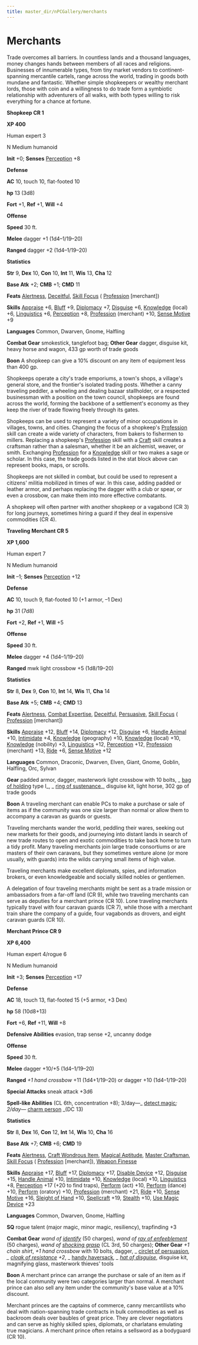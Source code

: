 ```yaml
---
title: master_dir/nPCGallery/merchants
---
```

# Merchants

Trade overcomes all barriers. In countless lands and a thousand languages, money changes hands between members of all races and religions. Businesses of innumerable types, from tiny market vendors to continent-spanning mercantile cartels, range across the world, trading in goods both mundane and fantastic. Whether simple shopkeepers or wealthy merchant lords, those with coin and a willingness to do trade form a symbiotic relationship with adventurers of all walks, with both types willing to risk everything for a chance at fortune.

**Shopkeep CR 1**

**XP 400**

Human expert 3

N Medium humanoid

**Init** +0; **Senses** [Perception](../../skill_dir/perception#_perception) +8

**Defense**

**AC** 10, touch 10, flat-footed 10

**hp** 13 (3d8)

**Fort** +1, **Ref** +1, **Will** +4

**Offense**

**Speed** 30 ft.

**Melee** dagger +1 (1d4–1/19–20)

**Ranged** dagger +2 (1d4–1/19–20)

**Statistics**

**Str** 9, **Dex** 10, **Con** 10, **Int** 11, **Wis** 13, **Cha** 12

**Base Atk** +2; **CMB** +1; **CMD** 11

**Feats** [Alertness](../../feats#_alertness), [Deceitful](../../feats#_deceitful), [Skill Focus](../../feats#_skill-focus) ( [Profession](../../skill_dir/profession#_profession) [merchant])

**Skills** [Appraise](../../skill_dir/appraise#_appraise) +6, [Bluff](../../skill_dir/bluff#_bluff) +9, [Diplomacy](../../skill_dir/diplomacy#_diplomacy) +7, [Disguise](../../skill_dir/disguise#_disguise) +6, [Knowledge](../../skill_dir/knowledge#_knowledge) (local) +6, [Linguistics](../../skill_dir/linguistics#_linguistics) +6, [Perception](../../skill_dir/perception#_perception) +8, [Profession](../../skill_dir/profession#_profession) (merchant) +10, [Sense Motive](../../skill_dir/senseMotive#_sense-motive) +9

**Languages** Common, Dwarven, Gnome, Halfling

**Combat Gear** smokestick, tanglefoot bag; **Other Gear** dagger, disguise kit, heavy horse and wagon, 433 gp worth of trade goods

**Boon** A shopkeep can give a 10% discount on any item of equipment less than 400 gp.

Shopkeeps operate a city's trade emporiums, a town's shops, a village's general store, and the frontier's isolated trading posts. Whether a canny traveling peddler, a wheeling and dealing bazaar stallholder, or a respected businessman with a position on the town council, shopkeeps are found across the world, forming the backbone of a settlement's economy as they keep the river of trade flowing freely through its gates.

Shopkeeps can be used to represent a variety of minor occupations in villages, towns, and cities. Changing the focus of a shopkeep's [Profession](../../skill_dir/profession#_profession) skill can create a wide variety of characters, from bakers to fishermen to millers. Replacing a shopkeep's [Profession](../../skill_dir/profession#_profession) skill with a [Craft](../../skill_dir/craft#_craft) skill creates a craftsman rather than a salesman, whether it be an alchemist, weaver, or smith. Exchanging [Profession](../../skill_dir/profession#_profession) for a [Knowledge](../../skill_dir/knowledge#_knowledge) skill or two makes a sage or scholar. In this case, the trade goods listed in the stat block above can represent books, maps, or scrolls.

Shopkeeps are not skilled in combat, but could be used to represent a citizens' militia mobilized in times of war. In this case, adding padded or leather armor, and perhaps replacing the dagger with a club or spear, or even a crossbow, can make them into more effective combatants.

A shopkeep will often partner with another shopkeep or a vagabond (CR 3) for long journeys, sometimes hiring a guard if they deal in expensive commodities (CR 4).

**Traveling Merchant CR 5**

**XP 1,600**

Human expert 7

N Medium humanoid

**Init** –1; **Senses** [Perception](../../skill_dir/perception#_perception) +12

**Defense**

**AC** 10, touch 9, flat-footed 10 (+1 armor, –1 Dex)

**hp** 31 (7d8)

**Fort** +2, **Ref** +1, **Will** +5

**Offense**

**Speed** 30 ft.

**Melee** dagger +4 (1d4–1/19–20)

**Ranged** mwk light crossbow +5 (1d8/19–20)

**Statistics**

**Str** 8, **Dex** 9, **Con** 10, **Int** 14, **Wis** 11, **Cha** 14

**Base Atk** +5; **CMB** +4; **CMD** 13

**Feats** [Alertness](../../feats#_alertness), [Combat Expertise](../../feats#_combat-expertise), [Deceitful](../../feats#_deceitful), [Persuasive](../../feats#_persuasive), [Skill Focus](../../feats#_skill-focus) ( [Profession](../../skill_dir/profession#_profession) [merchant])

**Skills** [Appraise](../../skill_dir/appraise#_appraise) +12, [Bluff](../../skill_dir/bluff#_bluff) +14, [Diplomacy](../../skill_dir/diplomacy#_diplomacy) +12, [Disguise](../../skill_dir/disguise#_disguise) +6, [Handle Animal](../../skill_dir/handleAnimal#_handle-animal) +10, [Intimidate](../../skill_dir/intimidate#_intimidate) +4, [Knowledge](../../skill_dir/knowledge#_knowledge) (geography) +10, [Knowledge](../../skill_dir/knowledge#_knowledge) (local) +10, [Knowledge](../../skill_dir/knowledge#_knowledge) (nobility) +3, [Linguistics](../../skill_dir/linguistics#_linguistics) +12, [Perception](../../skill_dir/perception#_perception) +12, [Profession](../../skill_dir/profession#_profession) (merchant) +13, [Ride](../../skill_dir/ride#_ride) +6, [Sense Motive](../../skill_dir/senseMotive#_sense-motive) +12

**Languages** Common, Draconic, Dwarven, Elven, Giant, Gnome, Goblin, Halfling, Orc, Sylvan

**Gear** padded armor, dagger, masterwork light crossbow with 10 bolts, _ [bag of holding](../../magicItem_dir/wondrousItems#_bag-of-holding) type I_, _ [ring of sustenance](../../magicItem_dir/rings#_ring-of-sustenance)_, disguise kit, light horse, 302 gp of trade goods

**Boon** A traveling merchant can enable PCs to make a purchase or sale of items as if the community was one size larger than normal or allow them to accompany a caravan as guards or guests.

Traveling merchants wander the world, peddling their wares, seeking out new markets for their goods, and journeying into distant lands in search of new trade routes to open and exotic commodities to take back home to turn a tidy profit. Many traveling merchants join large trade consortiums or are masters of their own caravans, but they sometimes venture alone (or more usually, with guards) into the wilds carrying small items of high value.

Traveling merchants make excellent diplomats, spies, and information brokers, or even knowledgeable and socially skilled nobles or gentlemen.

A delegation of four traveling merchants might be sent as a trade mission or ambassadors from a far-off land (CR 9), while two traveling merchants can serve as deputies for a merchant prince (CR 10). Lone traveling merchants typically travel with four caravan guards (CR 7), while those with a merchant train share the company of a guide, four vagabonds as drovers, and eight caravan guards (CR 10).

**Merchant Prince CR 9**

**XP 6,400**

Human expert 4/rogue 6

N Medium humanoid

**Init** +3; **Senses** [Perception](../../skill_dir/perception#_perception) +17

**Defense**

**AC** 18, touch 13, flat-footed 15 (+5 armor, +3 Dex)

**hp** 58 (10d8+13)

**Fort** +6, **Ref** +11, **Will** +8

**Defensive Abilities** evasion, trap sense +2, uncanny dodge

**Offense**

**Speed** 30 ft.

**Melee** dagger +10/+5 (1d4–1/19–20)

**Ranged** _+1 hand crossbow_ +11 (1d4+1/19–20) or dagger +10 (1d4–1/19–20)

**Special Attacks** sneak attack +3d6

**Spell-like Abilities** (CL 6th, concentration +8); 3/day—_ [detect magic](../../spell_dir/detectMagic#_detect-magic)_; 2/day—_ [charm person](../../spell_dir/charmPerson#_charm-person) _(DC 13)

**Statistics**

**Str** 8, **Dex** 16, **Con** 12, **Int** 14, **Wis** 10, **Cha** 16

**Base Atk** +7; **CMB** +6; **CMD** 19

**Feats** [Alertness](../../feats#_alertness), [Craft Wondrous Item](../../feats#_craft-wondrous-item), [Magical Aptitude](../../feats#_magical-aptitude), [Master Craftsman](../../feats#_master-craftsman), [Skill Focus](../../feats#_skill-focus) ( [Profession](../../skill_dir/profession#_profession) [merchant]), [Weapon Finesse](../../feats#_weapon-finesse)

**Skills** [Appraise](../../skill_dir/appraise#_appraise) +17, [Bluff](../../skill_dir/bluff#_bluff) +17, [Diplomacy](../../skill_dir/diplomacy#_diplomacy) +17, [Disable Device](../../skill_dir/disableDevice#_disable-device) +12, [Disguise](../../skill_dir/disguise#_disguise) +15, [Handle Animal](../../skill_dir/handleAnimal#_handle-animal) +10, [Intimidate](../../skill_dir/intimidate#_intimidate) +10, [Knowledge](../../skill_dir/knowledge#_knowledge) (local) +10, [Linguistics](../../skill_dir/linguistics#_linguistics) +8, [Perception](../../skill_dir/perception#_perception) +17 (+20 to find traps), [Perform](../../skill_dir/perform#_perform) (act) +10, [Perform](../../skill_dir/perform#_perform) (dance) +10, [Perform](../../skill_dir/perform#_perform) (oratory) +10, [Profession](../../skill_dir/profession#_profession) (merchant) +21, [Ride](../../skill_dir/ride#_ride) +10, [Sense Motive](../../skill_dir/senseMotive#_sense-motive) +16, [Sleight of Hand](../../skill_dir/sleightOfHand#_sleight-of-hand) +10, [Spellcraft](../../skill_dir/spellcraft#_spellcraft) +19, [Stealth](../../skill_dir/stealth#_stealth) +10, [Use Magic Device](../../skill_dir/useMagicDevice#_use-magic-device) +23

**Languages** Common, Dwarven, Gnome, Halfling

**SQ** rogue talent (major magic, minor magic, resiliency), trapfinding +3

**Combat Gear** _wand of [identify](../../spell_dir/identify#_identify)_ (50 charges), _wand of [ray of enfeeblement](../../spell_dir/rayOfEnfeeblement#_ray-of-enfeeblement)_ (50 charges), _wand of [shocking grasp](../../spell_dir/shockingGrasp#_shocking-grasp)_ (CL 3rd, 50 charges); **Other Gear** _+1 chain shirt_, _+1 hand crossbow_ with 10 bolts, dagger, _ [circlet of persuasion](../../magicItem_dir/wondrousItems#_circlet-of-persuasion)_, _ [cloak of resistance](../../magicItem_dir/wondrousItems#_cloak-of-resistance) +2_, _ [handy haversack](../../magicItem_dir/wondrousItems#_handy-haversack)_, _ [hat of disguise](../../magicItem_dir/wondrousItems#_hat-of-disguise)_, disguise kit, magnifying glass, masterwork thieves' tools

**Boon** A merchant prince can arrange the purchase or sale of an item as if the local community were two categories larger than normal. A merchant prince can also sell any item under the community's base value at a 10% discount.

Merchant princes are the captains of commerce, canny mercantilists who deal with nation-spanning trade contracts in bulk commodities as well as backroom deals over baubles of great price. They are clever negotiators and can serve as highly skilled spies, diplomats, or charlatans emulating true magicians. A merchant prince often retains a sellsword as a bodyguard (CR 10).

